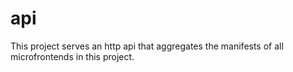 # api

This project serves an http api that aggregates the manifests of all microfrontends in this project.
